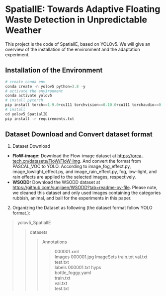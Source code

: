 # SpatialIE: Towards Adaptive Floating Waste Detection in Unpredictable Weather
This project is the code of SpatialIE, based on YOLOv5. We will give an overview of the installation of the environment and the adaptation experiment.
## Installation of the Environment
```python
# create conda env
conda create -n yolov5 python=3.8 -y
# activate the environment
conda activate yolov5
# install pytorch
pip install torch==1.9.0+cu111 torchvision==0.10.0+cu111 torchaudio==0.9.0 -f https://download.pytorch.org/whl/torch_stable.html
# install
cd yolov5_SpatialIE
pip install -r requirements.txt
```
## Dataset Download and Convert dataset format
1. Dataset Download
*   **FloW-image:** Download the Flow-image dataset at https://orca-tech.cn/datasets/FloW/FloW-Img. And convert the format from PASCAL_VOC to YOLO. According to image_fog_effect.py, image_lowlight_effect.py, and image_rain_effect.py, fog, low-light, and rain effects are applied to the selected images, respectively.
*   **WSODD:** Download the WSODD dataset at https://github.com/sunjiaen/WSODD?tab=readme-ov-file. Please note, we cleaned this dataset and only used images containing the categories rubbish, animal, and ball for the experiments in this paper.
2. Organizing the Dataset as following (the dataset format follow YOLO format.):
> yolov5_SpatialIE
>> datasets
>>> Annotations
>>>> 000001.xml  
>>> Images
>>>> 000001.jpg
>>> ImageSets
>>>> train.txt
>>>> val.txt
>>>> test.txt  
>>> labels
>>>> 000001.txt 
>>> hyps  
>>> bottle_foggy.yaml  
>>> train.txt  
>>> val.txt  
>>> test.txt  

